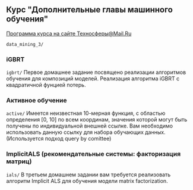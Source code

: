 ## Курс "Дополнительные главы машинного обучения"
[Программа курса на сайте Техносферы@Mail.Ru](https://sphere.mail.ru/curriculum/program/discipline/823/)

`data_mining_3/`

### iGBRT
`igbrt/`
Первое домашнее задание посвящено реализации алгоритмов обучения для композиций моделей. Реализация алгоритма iGBRT с квадратичной фунцией потерь.

### Активное обучение
`active/`
Имеется неизвестная 10-мерная функция, с областью определения [0, 10] по всем координам, значения которой могут быть получены по индивидуальной внешней ссылке. Вам необходимо использовать данную ссылку для набора обучающих данных. (Используется подход query by comittee)

### ImplicitALS (рекомендательные системы: факторизация матриц)
`ials/`
В третьем домашнем задании вам требуется реализовать алгоритм Implicit ALS для обучения модели matrix factorization.
